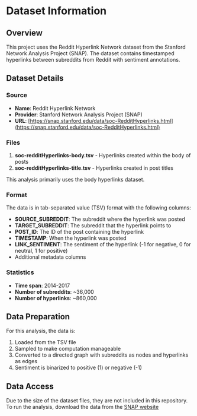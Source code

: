 # Dataset Information

## Overview

This project uses the Reddit Hyperlink Network dataset from the Stanford Network Analysis Project (SNAP). The dataset contains timestamped hyperlinks between subreddits from Reddit with sentiment annotations.

## Dataset Details

### Source

- **Name**: Reddit Hyperlink Network
- **Provider**: Stanford Network Analysis Project (SNAP)
- **URL**: [https://snap.stanford.edu/data/soc-RedditHyperlinks.html](https://snap.stanford.edu/data/soc-RedditHyperlinks.html)

### Files

1. **soc-redditHyperlinks-body.tsv** - Hyperlinks created within the body of posts
2. **soc-redditHyperlinks-title.tsv** - Hyperlinks created in post titles

This analysis primarily uses the body hyperlinks dataset.

### Format

The data is in tab-separated value (TSV) format with the following columns:

- **SOURCE_SUBREDDIT**: The subreddit where the hyperlink was posted
- **TARGET_SUBREDDIT**: The subreddit that the hyperlink points to
- **POST_ID**: The ID of the post containing the hyperlink
- **TIMESTAMP**: When the hyperlink was posted
- **LINK_SENTIMENT**: The sentiment of the hyperlink (-1 for negative, 0 for neutral, 1 for positive)
- Additional metadata columns

### Statistics

- **Time span**: 2014-2017
- **Number of subreddits**: ~36,000
- **Number of hyperlinks**: ~860,000

## Data Preparation

For this analysis, the data is:

1. Loaded from the TSV file
2. Sampled to make computation manageable
3. Converted to a directed graph with subreddits as nodes and hyperlinks as edges
4. Sentiment is binarized to positive (1) or negative (-1)

## Data Access

Due to the size of the dataset files, they are not included in this repository. To run the analysis, download the data from the [SNAP website](https://snap.stanford.edu/data/soc-RedditHyperlinks.html) 
